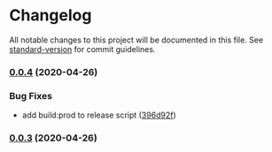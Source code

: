 # Changelog

All notable changes to this project will be documented in this file. See [standard-version](https://github.com/conventional-changelog/standard-version) for commit guidelines.

### [0.0.4](https://github.com/hotsaucejake/jotsauce/compare/v0.0.3...v0.0.4) (2020-04-26)

### Bug Fixes

- add build:prod to release script ([396d92f](https://github.com/hotsaucejake/jotsauce/commit/396d92f15b0e743a64cf06894c116857bd1053de))

### [0.0.3](https://github.com/hotsaucejake/jotsauce/compare/v0.0.1...v0.0.3) (2020-04-26)
